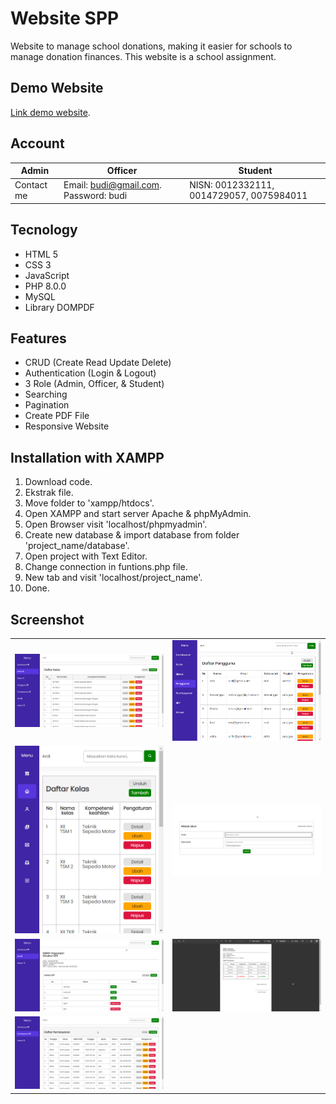 # Website SPP

Website to manage school donations, making it easier for schools to manage donation finances. This website is a school assignment.

## Demo Website

[Link demo website](https://firm-members.000webhostapp.com).

## Account

| Admin      | Officer                               | Student                                  |
| ---------- | ------------------------------------- | ---------------------------------------- |
| Contact me | Email: budi@gmail.com. Password: budi | NISN: 0012332111, 0014729057, 0075984011 |

## Tecnology

- HTML 5
- CSS 3
- JavaScript
- PHP 8.0.0
- MySQL
- Library DOMPDF

## Features

- CRUD (Create Read Update Delete)
- Authentication (Login & Logout)
- 3 Role (Admin, Officer, & Student)
- Searching
- Pagination
- Create PDF File
- Responsive Website

## Installation with XAMPP

1. Download code.
2. Ekstrak file.
3. Move folder to 'xampp/htdocs'.
4. Open XAMPP and start server Apache & phpMyAdmin.
5. Open Browser visit 'localhost/phpmyadmin'.
6. Create new database & import database from folder 'project_name/database'.
7. Open project with Text Editor.
8. Change connection in funtions.php file.
9. New tab and visit 'localhost/project_name'.
10. Done.

## Screenshot

|                                        |                                      |
| -------------------------------------- | ------------------------------------ |
| ![Desktop](/assets/images/desktop.png) | ![Tablet](/assets/images/tablet.png) |
| ![Mobile](/assets/images/mobile.png)   | ![Login](/assets/images/login.png)   |
| ![Spp](/assets/images/spp.png)         | ![Pdf](/assets/images/pdf.png)       |
| ![Payment](/assets/images/payment.png) |
